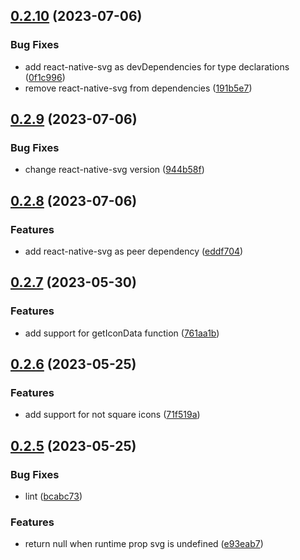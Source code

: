 

## [0.2.10](https://github.com/oktaysenkan/react-native-iconify/compare/v0.2.9...v0.2.10) (2023-07-06)


### Bug Fixes

* add react-native-svg as devDependencies for type declarations ([0f1c996](https://github.com/oktaysenkan/react-native-iconify/commit/0f1c99666a39d71283d4862f84d6e9c86c3067e9))
* remove react-native-svg from dependencies ([191b5e7](https://github.com/oktaysenkan/react-native-iconify/commit/191b5e7462906e4cafa9fe8d782d74b258e30d38))

## [0.2.9](https://github.com/oktaysenkan/react-native-iconify/compare/v0.2.8...v0.2.9) (2023-07-06)


### Bug Fixes

* change react-native-svg version ([944b58f](https://github.com/oktaysenkan/react-native-iconify/commit/944b58fce71d79ed3a9e126ab4f6f1be1efacb5a))

## [0.2.8](https://github.com/oktaysenkan/react-native-iconify/compare/v0.2.7...v0.2.8) (2023-07-06)


### Features

* add react-native-svg as peer dependency ([eddf704](https://github.com/oktaysenkan/react-native-iconify/commit/eddf7042dd7cd37bd202c7841bf6d083fbe054a0))

## [0.2.7](https://github.com/oktaysenkan/react-native-iconify/compare/v0.2.6...v0.2.7) (2023-05-30)


### Features

* add support for getIconData function ([761aa1b](https://github.com/oktaysenkan/react-native-iconify/commit/761aa1baad90655f3592f1c2aa9ae7841b7411b4))

## [0.2.6](https://github.com/oktaysenkan/react-native-iconify/compare/v0.2.5...v0.2.6) (2023-05-25)


### Features

* add support for not square icons ([71f519a](https://github.com/oktaysenkan/react-native-iconify/commit/71f519a17eac862f61d7586e490ef909209d3be7))

## [0.2.5](https://github.com/oktaysenkan/react-native-iconify/compare/v0.2.4...v0.2.5) (2023-05-25)


### Bug Fixes

* lint ([bcabc73](https://github.com/oktaysenkan/react-native-iconify/commit/bcabc73441e4967db5ef161988a7fdf5d2c5065f))


### Features

* return null when runtime prop svg is undefined ([e93eab7](https://github.com/oktaysenkan/react-native-iconify/commit/e93eab79ebc1c88f0a5fd1ae0249a108540f8570))